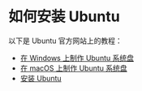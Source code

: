 # 如何安装 Ubuntu

以下是 Ubuntu 官方网站上的教程：

* [在 Windows 上制作 Ubuntu 系统盘](https://tutorials.ubuntu.com/tutorial/tutorial-create-a-usb-stick-on-windows)
* [在 macOS 上制作 Ubuntu 系统盘](https://tutorials.ubuntu.com/tutorial/tutorial-burn-a-dvd-on-macos)
* [安装 Ubuntu](https://tutorials.ubuntu.com/tutorial/tutorial-install-ubuntu-desktop)



